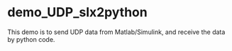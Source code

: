 # demo_UDP_slx2python
This demo is to send UDP data from Matlab/Simulink, and receive the data by python code.
